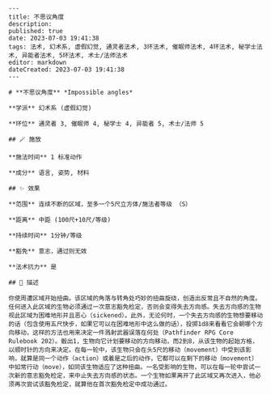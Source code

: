 
    ---
    title: 不思议角度
    description: 
    published: true
    date: 2023-07-03 19:41:38
    tags: 法术, 幻术系, 虚假幻觉, 通灵者法术, 3环法术, 催眠师法术, 4环法术, 秘学士法术, 异能者法术, 5环法术, 术士/法师法术
    editor: markdown
    dateCreated: 2023-07-03 19:41:38
    ---

    # **不思议角度** *Impossible angles*

    **学派** 幻术系 (虚假幻觉) 

    **环位** 通灵者 3, 催眠师 4, 秘学士 4, 异能者 5, 术士/法师 5

    ## 🪄 施放

    **施法时间** 1 标准动作

    **成分** 语言, 姿势, 材料

    ## ✨ 效果  

    **范围** 连续不断的区域，至多一个5尺立方体/施法者等级 （S）

    **距离** 中距 (100尺+10尺/等级)  

    **持续时间** 1分钟/等级 

    **豁免** 意志，通过则无效

    **法术抗力** 是

    ## 📖 描述

    你使周遭区域开始扭曲。该区域的角落与转角处巧妙的扭曲旋绕，创造出反常且不自然的角度。任何进入此区域的生物必须通过一次意志豁免检定，否则会变得失去方向感。失去方向感的生物视此区域为困难地形并且恶心（sickened）。此外，无论何时，一个失去方向感的生物想要移动的话（包含使用五尺快步，如果它可以在困难地形中这么做的话），投掷1d8来看看它会朝哪个方向移动，这样的方法也用来决定一件溅射武器误落在何处（Pathfinder RPG Core Rulebook 202）。骰出1，生物向它计划要移动的方向移动，而2到8，从该生物的起始方格，以顺时针的方向来决定。在每一轮中，该生物只会在头5尺的移动（movement）中受到该影响，就算是同一个动作（action）或着是之后的动作，它都可以在剩下的移动（movement）中如常行动（move），如同该生物适应了这种扭曲。一名受影响的生物，可以在每一轮中尝试一次新的意志豁免检定，来中止失去方向感的状态。一个生物如果离开了此区域又再次进入，他必须再次尝试该豁免检定，就算他在首次豁免检定中成功通过。
    